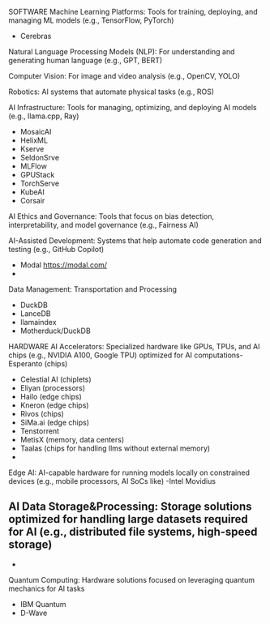 SOFTWARE 
Machine Learning Platforms: Tools for training, deploying, and managing ML models (e.g., TensorFlow, PyTorch)
- Cerebras

Natural Language Processing Models (NLP): For understanding and generating human language (e.g., GPT, BERT)


Computer Vision: For image and video analysis (e.g., OpenCV, YOLO)


Robotics: AI systems that automate physical tasks (e.g., ROS)


AI Infrastructure: Tools for managing, optimizing, and deploying AI models (e.g., llama.cpp, Ray)
- MosaicAI
- HelixML
- Kserve
- SeldonSrve
- MLFlow
- GPUStack
- TorchServe
- KubeAI
- Corsair


AI Ethics and Governance: Tools that focus on bias detection, interpretability, and model governance (e.g., Fairness AI)


AI-Assisted Development: Systems that help automate code generation and testing (e.g., GitHub Copilot)
- Modal https://modal.com/
- 

Data Management: Transportation and Processing
- DuckDB
- LanceDB
- llamaindex
- Motherduck/DuckDB

HARDWARE
AI Accelerators: Specialized hardware like GPUs, TPUs, and AI chips (e.g., NVIDIA A100, Google TPU) optimized for AI computations- Esperanto (chips)
- Celestial AI (chiplets)
- Eliyan (processors)
- Hailo (edge chips)
- Kneron (edge chips)
- Rivos (chips)
- SiMa.ai (edge chips)
- Tenstorrent
- MetisX (memory, data centers)
- Taalas (chips for handling llms without external memory)
- 


Edge AI: AI-capable hardware for running models locally on constrained devices (e.g., mobile processors, AI SoCs like)
-Intel Movidius


AI Data Storage&Processing: Storage solutions optimized for handling large datasets required for AI (e.g., distributed file systems, high-speed storage)
- 
- 

Quantum Computing: Hardware solutions focused on leveraging quantum mechanics for AI tasks
- IBM Quantum
- D-Wave


